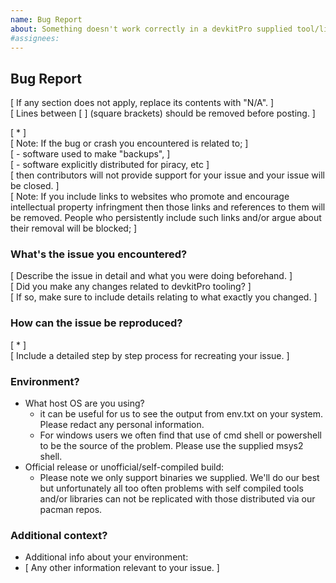 ```yaml
---
name: Bug Report
about: Something doesn't work correctly in a devkitPro supplied tool/library.
#assignees:
---
```


## Bug Report

[ If any section does not apply, replace its contents with "N/A". ]</br>
[ Lines between [ ] (square brackets) should be removed before posting. ]</br>

[ * ]</br>
[ Note: If the bug or crash you encountered is related to; ]</br>
[ - software used to make "backups", ]</br>
[ - software explicitly distributed for piracy, etc ]</br>
[ then contributors will not provide support for your issue and your issue will be closed. ]</br>
[ Note: If you include links to websites who promote and encourage intellectual property infringment then those links and references to them will be removed. People who persistently include such links and/or argue about their removal will be blocked; ]</br>

### What's the issue you encountered?

[ Describe the issue in detail and what you were doing beforehand. ]</br>
[ Did you make any changes related to devkitPro tooling? ]</br>
[ If so, make sure to include details relating to what exactly you changed. ]</br>

### How can the issue be reproduced?

[ * ]</br>
[ Include a detailed step by step process for recreating your issue. ]</br>

### Environment?

- What host OS are you using?
  - it can be useful for us to see the output from env.txt on your system. Please redact any personal information.
  - For windows users we often find that use of cmd shell or powershell to be the source of the problem. Please use the supplied msys2 shell.
- Official release or unofficial/self-compiled build: 
  - Please note we only support binaries we supplied. We'll do our best but unfortunately all too often problems with self compiled tools and/or libraries can not be replicated with those distributed via our pacman repos.

### Additional context?

- Additional info about your environment:
- [ Any other information relevant to your issue. ]